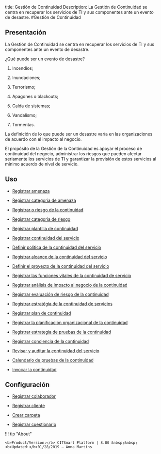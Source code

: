 title: Gestión de Continuidad
Description: La Gestión de Continuidad se centra en recuperar los servicios de TI y sus componentes ante un evento de desastre.
#Gestión de Continuidad


Presentación
----------------

La Gestión de Continuidad se centra en recuperar los servicios de TI y sus
componentes ante un evento de desastre.

¿Qué puede ser un evento de desastre?

1.  Incendios;

2.  Inundaciones;

3.  Terrorismo;

4.  Apagones o blackouts;

5.  Caída de sistemas;

6.  Vandalismo;

7.  Tormentas.

La definición de lo que puede ser un desastre varía en las organizaciones de
acuerdo con el impacto al negocio.

El propósito de la Gestión de la Continuidad es apoyar el proceso de continuidad
del negocio, administrar los riesgos que pueden afectar seriamente los servicios
de TI y garantizar la provisión de estos servicios al mínimo acuerdo de nivel de
servicio.

Uso
-------


- [Registrar amenaza](/es-es/citsmart-platform-8/processes/continuity/use/register-threat.html)
  
- [Registrar categoria de amenaza](/es-es/citsmart-platform-8/processes/continuity/use/threat-category.html)

- [Registrar o riesgo de la continuidad](/es-es/citsmart-platform-8/processes/continuity/use/register-continuity-risk.html)

- [Registrar categoría de riesgo](/es-es/citsmart-platform-8/processes/continuity/use/risk-category.html)

- [Registrar plantilla de continuidad](/es-es/citsmart-platform-8/processes/continuity/use/continuity-template.html)

- [Registrar continuidad del servicio](/es-es/citsmart-platform-8/processes/continuity/use/register-service-continuity.html)
  
- [Definir política de la continuidad del servicio](/es-es/citsmart-platform-8/processes/continuity/use/continuity-policy.html)
   
- [Registrar alcance de la continuidad del servicio](/es-es/citsmart-platform-8/processes/continuity/use/service-continuity-scope.html)

- [Definir el proyecto de la continuidad del servicio](/es-es/citsmart-platform-8/processes/continuity/use/service-continuity-project.html)

- [Registrar las funciones vitales de la continuidad de servicio](/es-es/citsmart-platform-8/processes/continuity/use/continuity-vital-functions.html)

- [Registrar análisis de impacto al negocio de la continuidad](/es-es/citsmart-platform-8/processes/continuity/use/impact-analysis-continuity-business.html)

- [Registrar evaluación de riesgo de la continuidad](/es-es/citsmart-platform-8/processes/continuity/use/continuity-risk-evaluation.html)

- [Registrar estratégia de la continuidad de servicios](/es-es/citsmart-platform-8/processes/continuity/use/service-continuity-strategy.html)

- [Registrar plan de continuidad](/es-es/citsmart-platform-8/processes/continuity/use/continuity-plan.html)

- [Registrar la planificación organizacional de la continuidad](/es-es/citsmart-platform-8/processes/continuity/use/continuity-organizational-planning.html)

- [Registrar estrategia de pruebas de la continuidad](/es-es/citsmart-platform-8/processes/continuity/use/continuity-test-registration.html)

- [Registrar conciencia de la continuidad](/es-es/citsmart-platform-8/processes/continuity/use/continuity-awareness.html)

- [Revisar y auditar la continuidad del servicio](/es-es/citsmart-platform-8/processes/continuity/use/review-and-audit-continuity.html)

- [Calendario de pruebas de la continuidad](/es-es/citsmart-platform-8/processes/continuity/use/continuity-test-calendar.html)

- [Invocar la continuidad](/es-es/citsmart-platform-8/processes/continuity/use/invoke-continuity.html)

Configuración
-----------------

- [Registrar colaborador](/es-es/citsmart-platform-8/initial-settings/access-settings/user/register-employee.html)

- [Registrar cliente](/es-es/citsmart-platform-8/processes/portfolio-and-catalog/configuration/register-client.html)

- [Crear carpeta](/es-es/citsmart-platform-8/processes/knowledge/configuration/create-folder.html)

- [Registrar cuestionario](/es-es/citsmart-platform-8/platform-administration/questionnaires/questionaires-management/register-questionnaire.html)

!!! tip "About"

    <b>Product/Version:</b> CITSmart Platform | 8.00 &nbsp;&nbsp;
    <b>Updated:</b>01/28/2019 – Anna Martins

